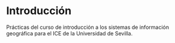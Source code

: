 # Introducción

Prácticas del curso de introducción a los sistemas de información geográfica para el ICE de la Universidad de Sevilla.

